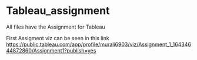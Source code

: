 # Tableau_assignment
All files have the Assignment for Tableau

First Assigment viz can be seen in this link
https://public.tableau.com/app/profile/murali6903/viz/Assignment_1_16434644872860/Assignment1?publish=yes
